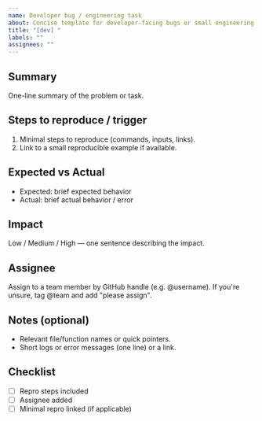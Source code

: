 ```yaml
---
name: Developer bug / engineering task
about: Concise template for developer-facing bugs or small engineering tasks.
title: "[dev] "
labels: ""
assignees: ""
---
```


## Summary
One-line summary of the problem or task.

## Steps to reproduce / trigger
1. Minimal steps to reproduce (commands, inputs, links).
2. Link to a small reproducible example if available.

## Expected vs Actual
- Expected: brief expected behavior
- Actual: brief actual behavior / error

## Impact
Low / Medium / High — one sentence describing the impact.

## Assignee
Assign to a team member by GitHub handle (e.g. @username). If you're unsure, tag @team and add "please assign".

## Notes (optional)
- Relevant file/function names or quick pointers.
- Short logs or error messages (one line) or a link.

## Checklist
- [ ] Repro steps included
- [ ] Assignee added
- [ ] Minimal repro linked (if applicable)